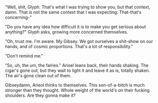 "Well, shit, Glyph. That's what I was trying to show you, but that context, damn. That is not the same context that I was expecting. That-that's concerning-"

"Do you have any idea how difficult it is to make you get serious about anything?" Glyph asks, growing more concerned themselves.

"Oh, trust me. I'm aware. My Gibsey. We got ourselves a shit-show on our hands, and of cosmic proportions. That's a lot of responsibility."

"Don't remind me."

"So, uh, the um, the fairies." Arioel leans back, their hands shaking. The cigar's gone out, but they wait to light it and leave it as is, totally shaken. The air's gone clean out of them.

Gibseydamn, Arieol thinks to themselves. This son-of-a-bitch is much stronger than they thought. Whole weight of the world's on their fucking shoulders. Are they gonna make it?